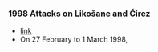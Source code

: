 ### 1998 Attacks on Likošane and Ćirez
- [link](https://en.wikipedia.org/wiki/Attacks_on_Liko%C5%A1ane_and_%C4%86irez)
- On 27 February to 1 March 1998,